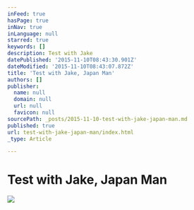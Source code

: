 ```yaml
---
inFeed: true
hasPage: true
inNav: true
inLanguage: null
starred: true
keywords: []
description: Test with Jake
datePublished: '2015-11-10T08:43:30.901Z'
dateModified: '2015-11-10T08:43:07.872Z'
title: 'Test with Jake, Japan Man'
authors: []
publisher:
  name: null
  domain: null
  url: null
  favicon: null
sourcePath: _posts/2015-11-10-test-with-jake-japan-man.md
published: true
url: test-with-jake-japan-man/index.html
_type: Article

---
```

# Test with Jake, Japan Man
![](https://the-grid-user-content.s3-us-west-2.amazonaws.com/7a3ea18f-77e2-409f-bd78-210ee81d7409.jpg)